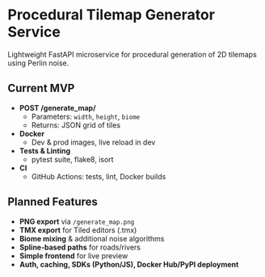 # Procedural Tilemap Generator Service

Lightweight FastAPI microservice for procedural generation of 2D tilemaps using Perlin noise.

## Current MVP

- **POST /generate_map/**
  - Parameters: `width`, `height`, `biome`
  - Returns: JSON grid of tiles
- **Docker**
  - Dev & prod images, live reload in dev
- **Tests & Linting**
  - pytest suite, flake8, isort
- **CI**
  - GitHub Actions: tests, lint, Docker builds

## Planned Features

- **PNG export** via `/generate_map.png`
- **TMX export** for Tiled editors (.tmx)
- **Biome mixing** & additional noise algorithms
- **Spline‑based paths** for roads/rivers
- **Simple frontend** for live preview
- **Auth, caching, SDKs (Python/JS), Docker Hub/PyPI deployment**
